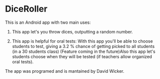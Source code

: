 # DiceRoller
This is an Android app with two main uses:

 1. This app let's you throw dices, outputting a random number.
 
 2. This app is helpful for oral tests:
    With this app you'll be able to choose students to test, giving a 3.2 % chance of getting picked to all students 
    (in a 30 students class)
    (Feature coming in the future)Also this app let's students choose when they will be tested (if teachers allow organized oral tests).
    
    
The app was programed and is mantained by David Wicker.
